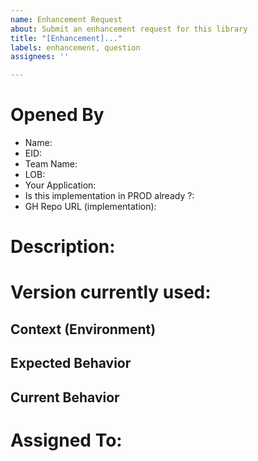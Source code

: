 ```yaml
---
name: Enhancement Request
about: Submit an enhancement request for this library
title: "[Enhancement]..."
labels: enhancement, question
assignees: ''

---
```


# Opened By
- Name: 
- EID: 
- Team Name:  
- LOB: 
- Your Application: 
- Is this implementation in PROD already ?:
- GH Repo URL (implementation): 

# Description:
<!-- Brief description of the bug -->

# Version currently used:
<!-- Which version of the library are you using currently ? -->

## Context (Environment)
<!-- How will this enhancement provide value ? -->
<!-- Did we cover this in our capabilities roadmap ? -->
<!--- Providing context helps us come up with a solution that is most useful in the real world -->

## Expected Behavior
<!--- Tell us what should happen -->

## Current Behavior
<!--- Tell us what happens instead of the expected behavior. ->


## Detailed Description
<!--- Provide a detailed description of the enhancement request. ->

## Possible Implementation
<!--- Not obligatory, but suggest an idea for implementing addition or change -->

# Assigned To:
<!--Please tag anyone in the identity builder team who needs to review this. -->
